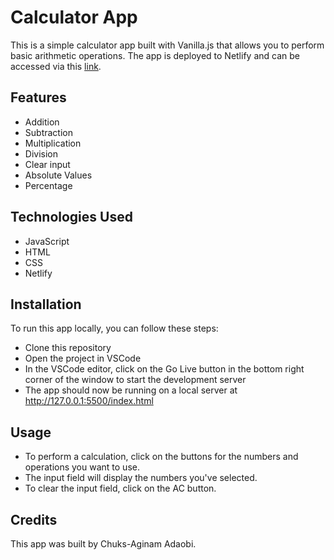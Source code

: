 # Calculator App
This is a simple calculator app built with Vanilla.js that allows you to perform basic arithmetic operations. The app is deployed to Netlify and can be accessed via this [link](https://jesscalculator.netlify.app/).

## Features
- Addition
- Subtraction
- Multiplication
- Division
- Clear input
- Absolute Values
- Percentage

## Technologies Used
- JavaScript
- HTML
- CSS
- Netlify

## Installation
To run this app locally, you can follow these steps:
- Clone this repository
- Open the project in VSCode
- In the VSCode editor, click on the Go Live button in the bottom right corner of the window to start the development server
- The app should now be running on a local server at http://127.0.0.1:5500/index.html

## Usage
- To perform a calculation, click on the buttons for the numbers and operations you want to use. 
- The input field will display the numbers you've selected. 
- To clear the input field, click on the AC button.

## Credits
This app was built by Chuks-Aginam Adaobi.
